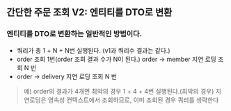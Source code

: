 ## 간단한 주문 조회 V2: 엔티티를 DTO로 변환
### 엔티티를 DTO로 변환하는 일반적인 방법이다.
- 쿼리가 총 1 + N + N번 실행된다. (v1과 쿼리수 결과는 같다.)
- order 조회 1번(order 조회 결과 수가 N이 된다.) order -> member 지연 로딩 조회 N 번 
- order -> delivery 지연 로딩 조회 N 번
> 예) order의 결과가 4개면 최악의 경우 1 + 4 + 4번 실행된다.(최악의 경우)
> 지연로딩은 영속성 컨텍스트에서 조회하므로, 이미 조회된 경우 쿼리를 생략한다